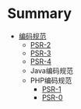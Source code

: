 # Summary

* [编码规范](README.md)
    * [PSR-2](PSR-2-coding-style-guide.md)
    * [PSR-3](PSR-3-logger-interface.md)
    * [PSR-4](PSR-4-autoloader.md)
    * Java编码规范
    * PHP编码规范
      * [PSR-1](PSR-1-basic-coding-standard.md)
      * [PSR-0](PSR-0.md)


